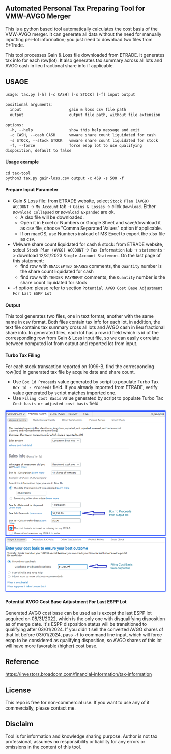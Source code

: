 ## Automated Personal Tax Preparing Tool for VMW-AVGO Merger

This is a python based tool automatically calculates the cost basis of the VMW-AVGO merger. It can generate all data 
without the need for manually inputting per-lot information; you just need to download two files from E*Trade.

This tool processes Gain & Loss file downloaded from ETRADE. It generates tax info for each row(lot). It also generates
tax summary across all lots and AVGO cash in lieu fractional share info if applicable.

## USAGE

```text
usage: tax.py [-h] [-c CASH] [-s STOCK] [-f] input output

positional arguments:
  input                     gain & loss csv file path
  output                    output file path, without file extension

options:
  -h, --help                show this help message and exit
  -c CASH, --cash CASH      vmware share count liquidated for cash
  -s STOCK, --stock STOCK   vmware share count liquidated for stock
  -f, --force               force espp lot to use qualifying disposition, default to false
```

#### Usage example

```text
cd tax-tool
python3 tax.py gain-loss.csv output -c 459 -s 500 -f
```

#### Prepare Input Parameter

- Gain & Loss file: from ETRADE website, select `Stock Plan (AVGO) ACCOUNT` -> `My Account` tab -> `Gains & Losses` ->
  click `Download`. Either `Download Collapsed` or `Download Expanded` are ok.
    - A xlsx file will be downloaded.
    - Open it in Excel or Numbers or Google Sheet and save/download it as csv file, choose "Comma Separated Values" option if applicable.
    - If on macOS, use Numbers instead of MS Excel to export the xlsx file as csv.
- VMware share count liquidated for cash & stock: from ETRADE website, select `Stock Plan (AVGO) ACCOUNT` ->
  `Tax Information` tab -> `statements` -> download 12/31/2023 `Single Account Statement`. On the last page of this
  statement:
    - find row with `UNACCEPTED SHARES` comments, the `Quantity` number is the share count liquidated for cash
    - find row with `TENDER PAYMERNT` comments, the `Quantity` number is the share count liquidated for stock
- `-f` option: please refer to section `Potential AVGO Cost Base Adjustment For Last ESPP Lot`

#### Output

This tool generates two files, one in text format, another with the same name in csv format. Both files contain
tax info for each lot, in addition, the text file contains tax summary cross all lots and AVGO cash in lieu fractional
share info. In generated files, each lot has a row id field which is id of the corresponding row from Gain & Loss input
file, so we can easily correlate between computed lot from output and reported lot from input.

#### Turbo Tax Filing

For each stock transaction reported on 1099-B, find the corresponding row(lot) in generated tax file by acquire date and
share count.

- Use `Box 1d Proceeds` value generated by script to populate Turbo Tax `Box 1d - Proceeds` field. If you already
  imported from ETRADE, verify value generated by script matches imported one.
- Use `Filing Cost Basis` value generated by script to populate Turbo Tax `Cost basis or adjusted cost basis` field

![Alt text](img/tt-1.png?raw=true "enter total proceeds")
![Alt text](img/tt-2.png?raw=true "enter total cost base")

#### Potential AVGO Cost Base Adjustment For Last ESPP Lot

Generated AVGO cost base can be used as is except the last ESPP lot acquired on 08/31/2022, which is the only one with 
disqualifying disposition as of merge date. It's ESPP disposition status will be transitioned to qualifying after 
03/01/2024. If you didn't sell the converted AVGO shares of that lot before 03/01/2024, pass `-f` to command line 
input, which will force espp to be considered as qualifying disposition, so AVGO shares of this lot will have more
favorable (higher) cost base.

## Reference

https://investors.broadcom.com/financial-information/tax-information

## License

This repo is free for non-commercial use. If you want to use any of it commercially, please contact me.

## Disclaim

Tool is for information and knowledge sharing purpose. Author is not tax professional, assumes no responsibility or
liability for any errors or omissions in the content of this tool.
